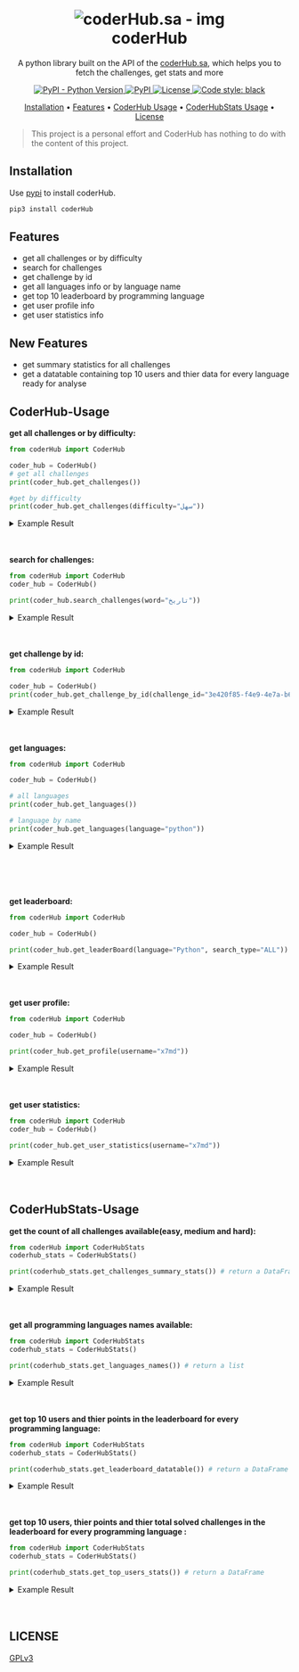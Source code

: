 <h1 align="center">
  <br>
  <a><img src="https://user-images.githubusercontent.com/59842932/128586067-615bcc79-078d-4748-b421-c385cd84cd37.png" alt="coderHub.sa - img"></a>
  <br>
  coderHub
  <br>
</h1>


<p align="center">A python library built on the API of the <a href=https://coderhub.sa>coderHub.sa</a>, which helps you to fetch the challenges, get stats and more
<p align="center">
  <a href="https://pypi.org/project/coderHub/">
    <img alt="PyPI - Python Version" src="https://img.shields.io/pypi/pyversions/coderHub?color=9cf">
  </a>
  <a href="https://pypi.org/project/coderHub/">
    <img alt="PyPI" src="https://img.shields.io/pypi/v/coderHub?color=9cf">
  </a>
  <a href="https://www.gnu.org/licenses/gpl-3.0.html">
    <img src="https://img.shields.io/pypi/l/quran-suras?color=9cf&label=License" alt="License">
  </a>
  <a href="https://github.com/psf/black">
    <img alt="Code style: black" src="https://img.shields.io/badge/code%20style-black-000000.svg">
  </a>
</p>


<p align="center">
  <a href="#installation">Installation</a>
  •
  <a href="#features">Features</a>
  •
  <a href="#coderhub-usage">CoderHub Usage</a>
  •
  <a href="#coderhubstats-usage">CoderHubStats Usage</a>
  •
  <a href="#license">License</a>
</p>

> This project is a personal effort and CoderHub has nothing to do with the content of this project.

## Installation

Use [pypi](https://pypi.org) to install coderHub.

```bash
pip3 install coderHub
```

## Features

* get all challenges or by difficulty
* search for challenges
* get challenge by id
* get all languages info or by language name
* get top 10 leaderboard by programming language
* get user profile info
* get user statistics info
## New Features 
* get summary statistics for all challenges
* get a datatable containing top 10 users and thier data for every language ready for analyse

## CoderHub-Usage

**get all challenges or by difficulty:**
```python
from coderHub import CoderHub

coder_hub = CoderHub()
# get all challenges
print(coder_hub.get_challenges())

#get by difficulty
print(coder_hub.get_challenges(difficulty="سهل"))
```
<details>
<summary> Example Result</summary>

```json
{"count": 99, "result": [{...}, {...}, {...}, {...}, {...}, {...}, {...}, {...}, {...}, ...]}
```
</details>
<br><br>

**search for challenges:**
```python
from coderHub import CoderHub
coder_hub = CoderHub()

print(coder_hub.search_challenges(word="تاريخ"))
```
<details>
<summary> Example Result</summary>

```json
{
    "count": 2,
    "result":
        [
            {
                "challenge_tags": [{"name": "Date"}, {"name": "String"}],
                "created_by": {"username": "CoderHub"},
                "id": "c93a5e09-2578-42ec-95db-88d1e87d6459",
                "points": 10,
                "title": "تاريخ اليوم",
                "type_of_level": {"name": "متوسط"}
                },
            {
                "challenge_tags": [{"name": "Date"}, {"name": "String"}],
                "created_by": {"username": "CoderHub"},
                "id": "a2df08ef-faa1-4aaf-bbd5-66f7e021855a",
                "points": 10,
                "title": "تعديل صيغة التاريخ",
                "type_of_level": {"name": "متوسط"}
                }
            ]
}

```
</details>
<br><br>

**get challenge by id:**
```python
from coderHub import CoderHub

coder_hub = CoderHub()
print(coder_hub.get_challenge_by_id(challenge_id="3e420f85-f4e9-4e7a-b6bc-f35a8db70cb4"))
```
<details>
<summary> Example Result</summary>

```json
{
    "id": "3e420f85-f4e9-4e7a-b6bc-f35a8db70cb4", 
    "title": "طرح عددين", 
    "description": "### وصف التحدي\r\nقم بكتابة `function` تستقبل عددين، العدد الأول يمثل رقماً صحيحاً `integer` والعدد الثاني يمثل أيضا رقماً صحيحاً `integer`, ثم قم بإرجاع حاصل **طرح** هذين العددين.\r\n\r\n### المخرجات المتوقعة\r\n| Output  | b  | a |\r\n|----|----|----|\r\n| 5 | 5  | 10 |\r\n| 6 | -3  | 3 |\r\n| -5 | 1 | -4 |\r\n| 1 | -1 | 0 |\r\n| 0 | 0 | 0 |\r\n| -92 | -4 | -96 |", 
    "points": 5
    // and more ...
}
```

</details>
<br><br>

**get languages:**
```python
from coderHub import CoderHub

coder_hub = CoderHub()

# all languages
print(coder_hub.get_languages())

# language by name
print(coder_hub.get_languages(language="python"))
```
<details>
<summary> Example Result</summary>

```json
// all languages
{
    "result": [
        {"id": 6, "name": "swift", "version": "swift 4.2.2"},
        {"id": 3, "name": "python", "version": "python 3.5.3"},
        {"id": 2, "name": "javascript", "version": "SMonkey 68.6.0"}, 
        {"id": 1, "name": "java", "version": "jdk 8u51"}, 
        {"id": 8, "name": "c#", "version": "Mono 4.0.2"}
    ]
}
```
```json
// language by name

{"id": 3, "name": "python", "version": "python 3.5.3"}
```

</details>
<br><br>

</details>
<br><br>

**get leaderboard:**
```python
from coderHub import CoderHub

coder_hub = CoderHub()

print(coder_hub.get_leaderBoard(language="Python", search_type="ALL"))
```
<details>
<summary> Example Result</summary>

```json
{
    "leaderboard": [
        {
            "points": 835.0,
            "user_id": "b45cf6da-c2aa-4347-a3da-fbf951a4183b",
            "rank": 1, 
            "user_info": {"username": "hamoud47", "public": true}
        }, 
        {
            "points": 830.0, 
            "user_id": "5eb4d6ea-1f0e-4cb9-b365-44518ddf5667",
            "rank": 2,
            "user_info": {"username": "awiteb", "public": false}
        }
    // 8 more
    ]
}

```

</details>
<br><br>

**get user profile:**
```python
from coderHub import CoderHub

coder_hub = CoderHub()

print(coder_hub.get_profile(username="x7md"))
```
<details>
<summary> Example Result</summary>

```json
{
    "preferred_language": "JavaScript", 
    "user_information": {
        "id": "eab8c73c-9ae2-4595-a321-3de9faa72721", 
        "public_profile": true, 
        "first_name": "حمد", 
        "last_name": "بنقالي", 
        "username": "x7md", 
        "bio": "شاب سعودي، مهتم بالبرمجة، والتصميم الرقمي.", 
        "country_name": "المملكة العربية السعودية", 
        "city": "مكة المكرمة", 
        "social_links": [
            {"site": "GITHUB", "handle": "x7md"},
            {"site": "TWITTER", "handle": "anb9"}
            ],
        "education": [
            {
                "name": "highSchool", 
                "major": "", 
                "institution": "عكرمة بن عمرو", 
                "start_at": "2019-03-31T00:00:00+00:00", 
                "end_at": "2021-03-31T00:00:00+00:00"
                }
            ],
        "certificates": [
            {
                "name": "التوعية بمخاطر الأمن السيبراني", 
                "institution": "دروب - صندوق تنمية الموارد البشرية", 
                "received_at": "2020-04-23T00:00:00+00:00", 
                "expires_at": "2020-04-23T00:00:00+00:00", 
                "expired": false, 
                "is_training_certificate": false
                }
            ], 
        "programming_languages": [
            {"programming_language": "JavaScript", "experience": "1 - 2 سنوات"}, 
            {"programming_language": "Shell", "experience": "أقل من سنة"}, 
            {"programming_language": "SQL", "experience": "أقل من سنة"}
                ],
        "extra_public_fields": [
            "are_you_a_trainer", "looking_for_job_type", "occupation"
                ], 
        "is_looking_for_job": null, 
        "looking_for_job_type": "training", 
        "are_you_a_trainer": false,
        "occupation": "college student",
        "preferred_language": "JavaScript"
            },
    "user_badges": []
}
```

</details>
<br><br>


**get user statistics:**
```python
from coderHub import CoderHub
coder_hub = CoderHub()

print(coder_hub.get_user_statistics(username="x7md"))
```
<details>
<summary> Example Result</summary>

```json
{
    "programming_languages": [
        {"programming_language_name": "JavaScript", "name": "سهل", "solved_challenges": 59}, 
        {"programming_language_name": "JavaScript", "name": "صعب", "solved_challenges": 11}, 
        {"programming_language_name": "JavaScript", "name": "متوسط", "solved_challenges": 32}, 
        {"programming_language_name": "Java", "name": "سهل", "solved_challenges": 12}
            ], 
    "total_solved_per_programming_language": [
        {"programming_language_name": "Java", "total_solved": 12}, 
        {"programming_language_name": "JavaScript", "total_solved": 102}
            ], 
    "total_solved_challenges": 114
}
```

</details>
<br><br>

## CoderHubStats-Usage

**get the count of all challenges available(easy, medium and hard):**
```python
from coderHub import CoderHubStats
coderhub_stats = CoderHubStats()

print(coderhub_stats.get_challenges_summary_stats()) # return a DataFrame
```
<details>
<summary> Example Result</summary>

```bash
all_challenges                98.00
easy_challenges               56.00
medium_challenges             31.00
hard_challenges               11.00
easy_challenges_percentage    57.14
medium_challenges_percentage  31.63
hard_challenges_percentage    11.22

```

</details>
<br><br>


**get all programming languages names available:**
```python
from coderHub import CoderHubStats
coderhub_stats = CoderHubStats()

print(coderhub_stats.get_languages_names()) # return a list
```
<details>
<summary> Example Result</summary>

```bash
['swift', 'python', 'javascript', 'java', 'c#', 'kotlin']
```

</details>
<br><br>

**get top 10 users and thier points in the leaderboard for every programming language:**
```python
from coderHub import CoderHubStats
coderhub_stats = CoderHubStats()

print(coderhub_stats.get_leaderboard_datatable()) # return a DataFrame
```
<details>
<summary> Example Result</summary>

```bash
                users  points  rank    language
0           ahmed0ksa   921.0     1       swift
1             alxd7my   911.0     2       swift
2               iX901   906.0     3       swift
3           ahmadajr1   906.0     4       swift
4              vdotup   906.0     5       swift
5      LulwahAlmisfer   906.0     6       swift
6          iam.that.1   901.0     7       swift
7              fayadh   891.0     8       swift
8           eengmaher   826.0     9       swift
9           f.babkoor   820.0    10       swift
10          TheAwiteb   926.0     1      python
11           hamoud47   926.0     2      python
12           dssaggaf   921.0     3      python
13     fahad.alharthi   916.0     4      python
14             maldum   916.0     5      python
15       snap-aaa.saq   911.0     6      python
16          thenajjar   906.0     7      python
17             nnoaid   906.0     8      python
18             asma94   906.0     9      python
19           saud1983   906.0    10      python
20        shuruqsaeed   931.0     1  javascript
21  Ibrahim_Alrubayyi   931.0     2  javascript
22               x7md   931.0     3  javascript
23           ghadyana   926.0     4  javascript
24              masha   921.0     5  javascript
25          qabdull4h   916.0     6  javascript
26     salehalibrahim   911.0     7  javascript
27            aisha_j   911.0     8  javascript
28                lum   911.0     9  javascript
29     abdulrahmansbq   906.0    10  javascript
30          sircaesar   916.0     1        java
31         musaadtech   916.0     2        java
32         abdullahmq   911.0     3        java
33       haider_dev94   911.0     4        java
34           alsenani   911.0     5        java
35            alharbi   911.0     6        java
36          jstsercuz   911.0     7        java
37               arwa   911.0     8        java
38      bandaralrooqi   911.0     9        java
39             asma94   906.0    10        java
40             salman    91.0     1          c#
41        shuruqsaeed    91.0     2          c#
42            amjad.a    91.0     3          c#
43          ib.subaie    91.0     4          c#
44             golag7    91.0     5          c#
45           reham721    91.0     6          c#
46     abdulrahmansbq    91.0     7          c#
47          TheAwiteb    91.0     8          c#
48             asma94    91.0     9          c#
49           dssaggaf    91.0    10          c#
50             salman    91.0     1      kotlin
51     abdulrahmansbq    91.0     2      kotlin
52             golag7    91.0     3      kotlin
53           reham721    91.0     4      kotlin
54        ahmadshahal    91.0     5      kotlin
55            amjad.a    91.0     6      kotlin
56              amira    91.0     7      kotlin
57            sal7one    91.0     8      kotlin
58       haider_dev94    91.0     9      kotlin
59          TheAwiteb    91.0    10      kotlin

```

</details>
<br><br>

**get top 10 users, thier points and thier total solved challenges in the leaderboard for every programming language :**
```python
from coderHub import CoderHubStats
coderhub_stats = CoderHubStats()

print(coderhub_stats.get_top_users_stats()) # return a DataFrame
```
<details>
<summary> Example Result</summary>

```bash
                users  points  rank    language total_challenges_solved
0           ahmed0ksa   921.0     1       swift                     107
1             alxd7my   911.0     2       swift                     106
2               iX901   906.0     3       swift                     105
3           ahmadajr1   906.0     4       swift                     105
4              vdotup   906.0     5       swift                     105
5      LulwahAlmisfer   906.0     6       swift                     105
6          iam.that.1   901.0     7       swift                     105
7              fayadh   891.0     8       swift                     103
8           eengmaher   826.0     9       swift                     100
9           f.babkoor   820.0    10       swift                     100
10          TheAwiteb   926.0     1      python                     108
11           hamoud47   926.0     2      python                     108
12           dssaggaf   921.0     3      python                     107
13     fahad.alharthi   916.0     4      python                     107
14             maldum   916.0     5      python                     107
15       snap-aaa.saq   911.0     6      python                     106
16          thenajjar   906.0     7      python                     105
17             nnoaid   906.0     8      python                 private
18             asma94   906.0     9      python                     105
19           saud1983   906.0    10      python                 private
20        shuruqsaeed   931.0     1  javascript                     109
21  Ibrahim_Alrubayyi   931.0     2  javascript                     109
22               x7md   931.0     3  javascript                     109
23           ghadyana   926.0     4  javascript                     108
24              masha   921.0     5  javascript                     108
25          qabdull4h   916.0     6  javascript                     106
26     salehalibrahim   911.0     7  javascript                 private
27            aisha_j   911.0     8  javascript                     106
28                lum   911.0     9  javascript                 private
29     abdulrahmansbq   906.0    10  javascript                     105
30          sircaesar   916.0     1        java                     107
31         musaadtech   916.0     2        java                     107
32         abdullahmq   911.0     3        java                     106
33       haider_dev94   911.0     4        java                     106
34           alsenani   911.0     5        java                     106
35            alharbi   911.0     6        java                     106
36          jstsercuz   911.0     7        java                     106
37               arwa   911.0     8        java                     106
38      bandaralrooqi   911.0     9        java                     106
39             asma94   906.0    10        java                     105
40             salman    91.0     1          c#                       6
41        shuruqsaeed    91.0     2          c#                       6
42            amjad.a    91.0     3          c#                       6
43          ib.subaie    91.0     4          c#                 private
44             golag7    91.0     5          c#                 private
45           reham721    91.0     6          c#                 private
46     abdulrahmansbq    91.0     7          c#                       6
47          TheAwiteb    91.0     8          c#                       6
48             asma94    91.0     9          c#                       6
49           dssaggaf    91.0    10          c#                       6
50             salman    91.0     1      kotlin                       6
51     abdulrahmansbq    91.0     2      kotlin                       6
52             golag7    91.0     3      kotlin                 private
53           reham721    91.0     4      kotlin                 private
54        ahmadshahal    91.0     5      kotlin                 private
55            amjad.a    91.0     6      kotlin                       6
56              amira    91.0     7      kotlin                 private
57            sal7one    91.0     8      kotlin                       6
58       haider_dev94    91.0     9      kotlin                       6
59          TheAwiteb    91.0    10      kotlin                       6

```

</details>
<br><br>


## LICENSE
[GPLv3](https://www.gnu.org/licenses/gpl-3.0.html)
